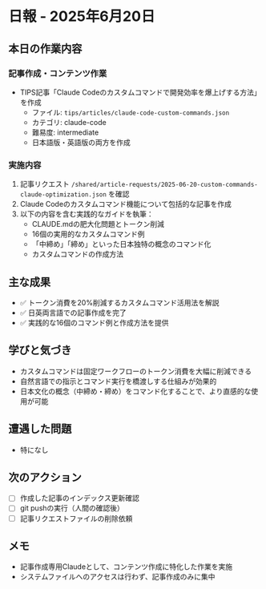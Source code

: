 # 日報 - 2025年6月20日

## 本日の作業内容

### 記事作成・コンテンツ作業
- TIPS記事「Claude Codeのカスタムコマンドで開発効率を爆上げする方法」を作成
  - ファイル: `tips/articles/claude-code-custom-commands.json`
  - カテゴリ: claude-code
  - 難易度: intermediate
  - 日本語版・英語版の両方を作成

### 実施内容
1. 記事リクエスト `/shared/article-requests/2025-06-20-custom-commands-claude-optimization.json` を確認
2. Claude Codeのカスタムコマンド機能について包括的な記事を作成
3. 以下の内容を含む実践的なガイドを執筆：
   - CLAUDE.mdの肥大化問題とトークン削減
   - 16個の実用的なカスタムコマンド例
   - 「中締め」「締め」といった日本独特の概念のコマンド化
   - カスタムコマンドの作成方法

## 主な成果
- ✅ トークン消費を20%削減するカスタムコマンド活用法を解説
- ✅ 日英両言語での記事作成を完了
- ✅ 実践的な16個のコマンド例と作成方法を提供

## 学びと気づき
- カスタムコマンドは固定ワークフローのトークン消費を大幅に削減できる
- 自然言語での指示とコマンド実行を橋渡しする仕組みが効果的
- 日本文化の概念（中締め・締め）をコマンド化することで、より直感的な使用が可能

## 遭遇した問題
- 特になし

## 次のアクション
- [ ] 作成した記事のインデックス更新確認
- [ ] git pushの実行（人間の確認後）
- [ ] 記事リクエストファイルの削除依頼

## メモ
- 記事作成専用Claudeとして、コンテンツ作成に特化した作業を実施
- システムファイルへのアクセスは行わず、記事作成のみに集中